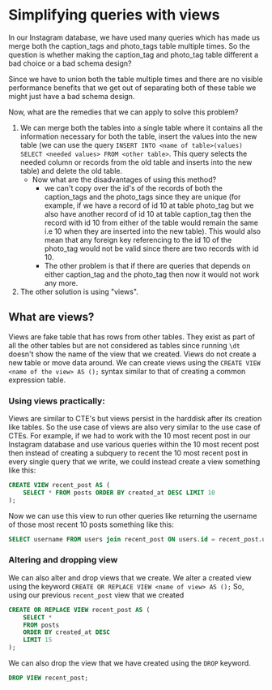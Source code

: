 # Simplifying queries with views 

In our Instagram database, we have used many queries which has made us merge both the caption_tags and photo_tags table multiple times. So the question is whether making the caption_tag and photo_tag table different a bad choice or a bad schema design? 

Since we have to union both the table multiple times and there are no visible performance benefits that we get out of separating both of these table we might just have a bad schema design. 

Now, what are the remedies that we can apply to solve this problem?
1. We can merge both the tables into a single table where it contains all the information necessary for both the table, insert the values into the new table (we can use the query `INSERT INTO <name of table>(values) SELECT <needed values> FROM <other table>`. This query selects the needed column or records from the old table and inserts into the new table) and delete the old table. 
	- Now what are the disadvantages of using this method?
		- we can't copy over the id's of the records of both the caption_tags and the photo_tags since they are unique (for example, if we have a record of id 10 at table photo_tag but we also have another record of id 10 at table caption_tag then the record with id 10 from either of the table would remain the same i.e 10 when they are inserted into the new table). This would also mean that any foreign key referencing to the id 10 of the photo_tag would not be valid since there are two records with id 10. 
		- The other problem is that if there are queries that depends on either caption_tag and the photo_tag then now it would not work any more.
2. The other solution is using "views".

## What are views? 
Views are fake table that has rows from other tables. They exist as part of all the other tables but are not considered as tables since running `\dt` doesn't show the name of the view that we created. 
Views do not create a new table or move data around. We can create views using the `CREATE VIEW <name of the view> AS ();` syntax similar to that of creating a common expression table. 
### Using views practically:
Views are similar to CTE's but views persist in the harddisk after its creation like tables. So the use case of views are also very similar to the use case of CTEs. 
For example, if we had to work with the 10 most recent post in our Instagram database and use various queries within the 10 most recent post then instead of creating a subquery to recent the 10 most recent post in every single query that we write, we could instead create a view something like this:
```sql
CREATE VIEW recent_post AS (
	SELECT * FROM posts ORDER BY created_at DESC LIMIT 10
);
```

Now we can use this view to run other queries like returning the username of those most recent 10 posts something like this:
```sql
SELECT username FROM users join recent_post ON users.id = recent_post.user_id;
```

### Altering and dropping view
We can also alter and drop views that we create. We alter a created view using the keyword `CREATE OR REPLACE VIEW <name of view> AS ();`
So, using our previous `recent_post` view that we created
```sql 
CREATE OR REPLACE VIEW recent_post AS (
	SELECT *
	FROM posts
	ORDER BY created_at DESC
	LIMIT 15
);
```

We can also drop the view that we have created using the `DROP` keyword. 
```sql
DROP VIEW recent_post;
```

